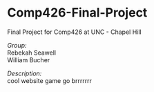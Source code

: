 # Comp426-Final-Project
Final Project for Comp426 at UNC - Chapel Hill

<em> Group:</em><br>
	Rebekah Seawell<br>
	William Bucher<br>

<em>Description:</em><br>
	cool website game go brrrrrrr
